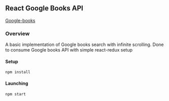 ## React Google Books API
[Google-books](https://developers.google.com/books/)

### Overview
A basic implementation of Google books search with infinite scrolling. Done to consume Google books API with simple react-redux setup

#### Setup
```
npm install
```

#### Launching
```
npm start
